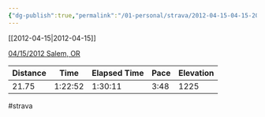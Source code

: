 ```yaml
---
{"dg-publish":true,"permalink":"/01-personal/strava/2012-04-15-04-15-2012-salem-or/"}
---
```



[[2012-04-15\|2012-04-15]]

[04/15/2012 Salem, OR](https://www.strava.com/activities/21278444)

| Distance | Time    | Elapsed Time | Pace | Elevation |
| -------- | ------- | ------------ | ---- | --------- |
| 21.75    | 1:22:52 | 1:30:11      | 3:48 | 1225      |




#strava
